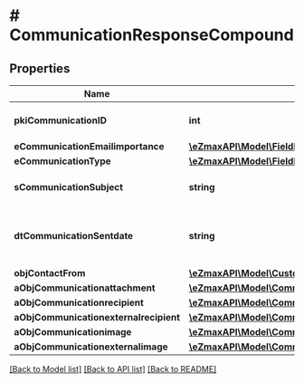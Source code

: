 # # CommunicationResponseCompound

## Properties

Name | Type | Description | Notes
------------ | ------------- | ------------- | -------------
**pkiCommunicationID** | **int** | The unique ID of the Communication. |
**eCommunicationEmailimportance** | [**\eZmaxAPI\Model\FieldECommunicationEmailimportance**](FieldECommunicationEmailimportance.md) |  | [optional]
**eCommunicationType** | [**\eZmaxAPI\Model\FieldECommunicationType**](FieldECommunicationType.md) |  |
**sCommunicationSubject** | **string** | The Subject of the Communication |
**dtCommunicationSentdate** | **string** | The send date and time at which the Communication was sent. |
**objContactFrom** | [**\eZmaxAPI\Model\CustomContactNameResponse**](CustomContactNameResponse.md) |  |
**aObjCommunicationattachment** | [**\eZmaxAPI\Model\CommunicationattachmentResponseCompound[]**](CommunicationattachmentResponseCompound.md) |  |
**aObjCommunicationrecipient** | [**\eZmaxAPI\Model\CommunicationrecipientResponseCompound[]**](CommunicationrecipientResponseCompound.md) |  |
**aObjCommunicationexternalrecipient** | [**\eZmaxAPI\Model\CommunicationexternalrecipientResponseCompound[]**](CommunicationexternalrecipientResponseCompound.md) |  |
**aObjCommunicationimage** | [**\eZmaxAPI\Model\CommunicationimageResponseCompound[]**](CommunicationimageResponseCompound.md) |  |
**aObjCommunicationexternalimage** | [**\eZmaxAPI\Model\CommunicationexternalimageResponseCompound[]**](CommunicationexternalimageResponseCompound.md) |  |

[[Back to Model list]](../../README.md#models) [[Back to API list]](../../README.md#endpoints) [[Back to README]](../../README.md)
